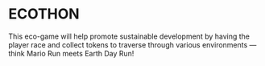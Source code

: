 # ECOTHON
This eco-game will help promote sustainable development by having the player race and collect tokens to traverse through various environments — think Mario Run meets Earth Day Run!
